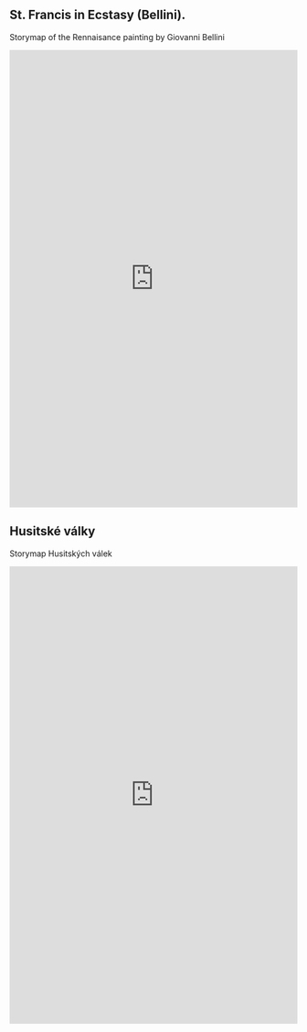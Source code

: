 ## St. Francis in Ecstasy (Bellini).

Storymap of the Rennaisance painting by Giovanni Bellini

<iframe src="https://uploads.knightlab.com/storymapjs/7a8cc5d8d22d315cf9c50cbd73c95f84/bellini-ecstasy-of-st-francis/index.html" frameborder="0" width="100%" height="800"></iframe>

## Husitské války

Storymap Husitských válek

<iframe src="https://uploads.knightlab.com/storymapjs/7a8cc5d8d22d315cf9c50cbd73c95f84/husitske-valky/index.html" frameborder="0" width="100%" height="800"></iframe>
